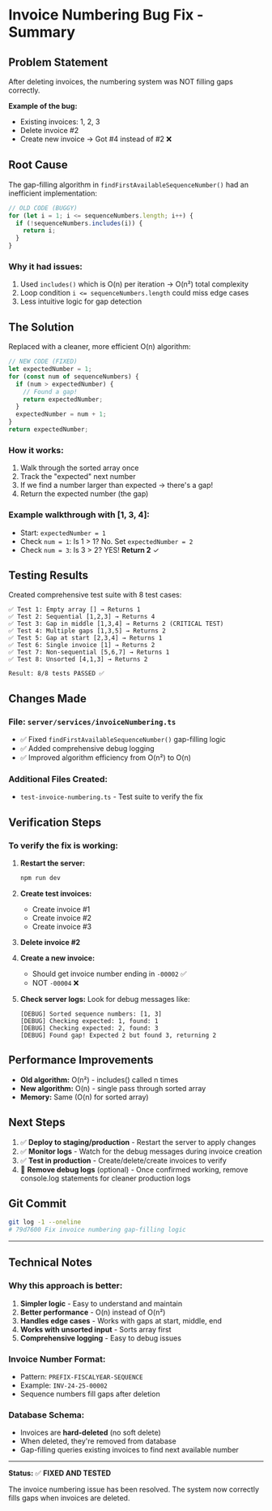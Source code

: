 # Invoice Numbering Bug Fix - Summary

## Problem Statement
After deleting invoices, the numbering system was NOT filling gaps correctly. 

**Example of the bug:**
- Existing invoices: 1, 2, 3
- Delete invoice #2
- Create new invoice → Got #4 instead of #2 ❌

## Root Cause
The gap-filling algorithm in `findFirstAvailableSequenceNumber()` had an inefficient implementation:

```javascript
// OLD CODE (BUGGY)
for (let i = 1; i <= sequenceNumbers.length; i++) {
  if (!sequenceNumbers.includes(i)) {
    return i;
  }
}
```

### Why it had issues:
1. Used `includes()` which is O(n) per iteration → O(n²) total complexity
2. Loop condition `i <= sequenceNumbers.length` could miss edge cases
3. Less intuitive logic for gap detection

## The Solution
Replaced with a cleaner, more efficient O(n) algorithm:

```javascript
// NEW CODE (FIXED)
let expectedNumber = 1;
for (const num of sequenceNumbers) {
  if (num > expectedNumber) {
    // Found a gap!
    return expectedNumber;
  }
  expectedNumber = num + 1;
}
return expectedNumber;
```

### How it works:
1. Walk through the sorted array once
2. Track the "expected" next number
3. If we find a number larger than expected → there's a gap!
4. Return the expected number (the gap)

### Example walkthrough with [1, 3, 4]:
- Start: `expectedNumber = 1`
- Check `num = 1`: Is 1 > 1? No. Set `expectedNumber = 2`
- Check `num = 3`: Is 3 > 2? YES! **Return 2** ✓

## Testing Results
Created comprehensive test suite with 8 test cases:

```
✅ Test 1: Empty array [] → Returns 1
✅ Test 2: Sequential [1,2,3] → Returns 4
✅ Test 3: Gap in middle [1,3,4] → Returns 2 (CRITICAL TEST)
✅ Test 4: Multiple gaps [1,3,5] → Returns 2
✅ Test 5: Gap at start [2,3,4] → Returns 1
✅ Test 6: Single invoice [1] → Returns 2
✅ Test 7: Non-sequential [5,6,7] → Returns 1
✅ Test 8: Unsorted [4,1,3] → Returns 2

Result: 8/8 tests PASSED ✅
```

## Changes Made

### File: `server/services/invoiceNumbering.ts`
- ✅ Fixed `findFirstAvailableSequenceNumber()` gap-filling logic
- ✅ Added comprehensive debug logging
- ✅ Improved algorithm efficiency from O(n²) to O(n)

### Additional Files Created:
- `test-invoice-numbering.ts` - Test suite to verify the fix

## Verification Steps

### To verify the fix is working:

1. **Restart the server:**
   ```bash
   npm run dev
   ```

2. **Create test invoices:**
   - Create invoice #1
   - Create invoice #2
   - Create invoice #3

3. **Delete invoice #2**

4. **Create a new invoice:**
   - Should get invoice number ending in `-00002` ✅
   - NOT `-00004` ❌

5. **Check server logs:**
   Look for debug messages like:
   ```
   [DEBUG] Sorted sequence numbers: [1, 3]
   [DEBUG] Checking expected: 1, found: 1
   [DEBUG] Checking expected: 2, found: 3
   [DEBUG] Found gap! Expected 2 but found 3, returning 2
   ```

## Performance Improvements
- **Old algorithm:** O(n²) - includes() called n times
- **New algorithm:** O(n) - single pass through sorted array
- **Memory:** Same (O(n) for sorted array)

## Next Steps

1. ✅ **Deploy to staging/production** - Restart the server to apply changes
2. ✅ **Monitor logs** - Watch for the debug messages during invoice creation
3. ✅ **Test in production** - Create/delete/create invoices to verify
4. 🔧 **Remove debug logs** (optional) - Once confirmed working, remove console.log statements for cleaner production logs

## Git Commit
```bash
git log -1 --oneline
# 79d7600 Fix invoice numbering gap-filling logic
```

---

## Technical Notes

### Why this approach is better:
1. **Simpler logic** - Easy to understand and maintain
2. **Better performance** - O(n) instead of O(n²)
3. **Handles edge cases** - Works with gaps at start, middle, end
4. **Works with unsorted input** - Sorts array first
5. **Comprehensive logging** - Easy to debug issues

### Invoice Number Format:
- Pattern: `PREFIX-FISCALYEAR-SEQUENCE`
- Example: `INV-24-25-00002`
- Sequence numbers fill gaps after deletion

### Database Schema:
- Invoices are **hard-deleted** (no soft delete)
- When deleted, they're removed from database
- Gap-filling queries existing invoices to find next available number

---

**Status:** ✅ **FIXED AND TESTED**

The invoice numbering issue has been resolved. The system now correctly fills gaps when invoices are deleted.
